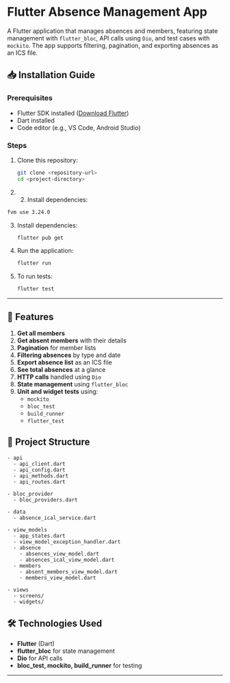 # Flutter Absence Management App

A Flutter application that manages absences and members, featuring state management with `flutter_bloc`, API calls using `Dio`, and test cases with `mockito`. The app supports filtering, pagination, and exporting absences as an ICS file.

## 📥 Installation Guide

### Prerequisites
- Flutter SDK installed ([Download Flutter](https://flutter.dev/docs/get-started/install))
- Dart installed
- Code editor (e.g., VS Code, Android Studio)

### Steps
1. Clone this repository:
   ```sh
   git clone <repository-url>
   cd <project-directory>
   ```
2. 2. Install dependencies:
```sh
fvm use 3.24.0
```
3. Install dependencies:
   ```sh
   flutter pub get
   ```
3. Run the application:
   ```sh
   flutter run
   ```
4. To run tests:
   ```sh
   flutter test
   ```

---

## 🚀 Features

1. **Get all members**
2. **Get absent members** with their details
3. **Pagination** for member lists
4. **Filtering absences** by type and date
5. **Export absence list** as an ICS file
6. **See total absences** at a glance
7. **HTTP calls** handled using `Dio`
8. **State management** using `flutter_bloc`
9. **Unit and widget tests** using:
    - `mockito`
    - `bloc_test`
    - `build_runner`
    - `flutter_test`

## 📂 Project Structure

```
- api
  - api_client.dart
  - api_config.dart
  - api_methods.dart
  - api_routes.dart

- bloc_provider
  - bloc_providers.dart

- data
  - absence_ical_service.dart

- view_models
  - app_states.dart
  - view_model_exception_handler.dart
  - absence
    - absences_view_model.dart
    - absences_ical_view_model.dart
  - members
    - absent_members_view_model.dart
    - members_view_model.dart

- views
  - screens/
  - widgets/
```

## 🛠 Technologies Used
- **Flutter** (Dart)
- **flutter_bloc** for state management
- **Dio** for API calls
- **bloc_test, mockito, build_runner** for testing

---

